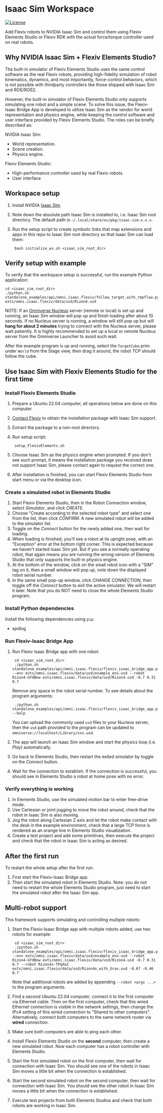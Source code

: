 # Isaac Sim Workspace

[![License](https://img.shields.io/badge/License-Apache%202.0-blue.svg)](https://www.apache.org/licenses/LICENSE-2.0.html)

Add Flexiv robots to NVIDIA Isaac Sim and control them using Flexiv Elements Studio or Flexiv RDK with the actual force/torque controller used on real robots.

## Why NVIDIA Isaac Sim + Flexiv Elements Studio?

The built-in simulator of Flexiv Elements Studio uses the same control software as the real Flexiv robots, providing high-fidelity simulation of robot kinematics, dynamics, and most importantly, force-control behaviors, which is not possible with thirdparty controllers like those shipped with Isaac Sim and ROS/ROS2.

However, the built-in simulator of Flexiv Elements Studio only supports simulating one robot and a simple scene. To solve this issue, the Flexiv-Isaac Bridge App is developed to utilize Isaac Sim as the vendor for world representation and physics engine, while keeping the control software and user interface provided by Flexiv Elements Studio. The roles can be briefly described as:

NVIDIA Isaac Sim:

- World representation.
- Scene creation.
- Physics engine.

Flexiv Elements Studio:

- High-performance controller used by real Flexiv robots.
- User interface

## Workspace setup

1. Install NVIDIA [Isaac Sim](https://docs.omniverse.nvidia.com/isaacsim/latest/installation/index.html).
2. Note down the absolute path Isaac Sim is installed to, i.e. Isaac Sim root directory. The default path is `~/.local/share/ov/pkg/isaac-sim-x.x.x`.
3. Run the setup script to create symbolic links that map extensions and apps in this repo to Isaac Sim root directory so that Isaac Sim can load them:

        bash initialize_ws.sh <isaac_sim_root_dir>

## Verify setup with example

To verify that the workspace setup is successful, run the example Python application:

    cd <isaac_sim_root_dir>
    ./python.sh standalone_examples/api/omni.isaac.flexiv/follow_target_with_rmpflow.py exts/omni.isaac.flexiv/data/usd/Rizon4.usd

NOTE: If an [Omniverse Nucleus](https://docs.omniverse.nvidia.com/nucleus/latest/index.html) server (remote or local) is set up and running, an Isaac Sim window will pop up and finish loading after about 10 seconds. If no Nucleus server is running, a window will still pop up but will **hang for about 2 minutes** trying to connect with the Nucleus server, please wait patiently. It is highly recommended to set up a local or remote Nucleus server from the Omniverse Launcher to avoid such wait.

After the example program is up and running, select the `TargetCube` prim under `World` from the Stage view, then drag it around, the robot TCP should follow the cube.

## Use Isaac Sim with Flexiv Elements Studio for the first time

### Install Flexiv Elements Studio

1. Prepare a Ubuntu 22.04 computer, all operations below are done on this computer.
2. [Contact Flexiv](https://www.flexiv.com/contact) to obtain the installation package with Isaac Sim support.
3. Extract the package to a non-root directory.
4. Run setup script:

        setup_FlexivElements.sh

5. Choose Isaac Sim as the physics engine when prompted. If you don't see such prompt, it means the installation package you received does not support Isaac Sim, please contact again to request the correct one.
6. After installation is finished, you can start Flexiv Elements Studio from start menu or via the desktop icon.

### Create a simulated robot in Elements Studio

1. Start Flexiv Elements Studio, then in the Robot Connection window, select *Simulator*, and click *CREATE*.
2. Choose "Create according to the selected robot type" and select one from the list, then click *CONFIRM*. A new simulated robot will be added to the simulator list.
3. Toggle on the *Connect* button for the newly added one, then wait for loading.
4. When loading is finished, you'll see a robot at its upright pose, with an "Exception" error at the bottom right corner. This is expected because we haven't started Isaac Sim yet. But if you see a normally operating robot, that again means you are running the wrong version of Elements Studio that only supports the built-in physics engine.
5. At the bottom of the window, click on the small robot icon with a "SIM" tag on it, then a small window will pop up, note down the displayed robot serial number.
6. In the same small pop-up window, click *CHANGE CONNECTION*, then toggle off the *Connect* button to exit the active simulator. We will restart it later. Note that you do NOT need to close the whole Elements Studio program.

### Install Python dependencies

Install the following dependencies using `pip`:

- spdlog

### Run Flexiv-Isaac Bridge App

1. Run Flexiv Isaac Bridge app with one robot:

        cd <isaac_sim_root_dir>
        ./python.sh standalone_examples/api/omni.isaac.flexiv/flexiv_isaac_bridge_app.py --env exts/omni.isaac.flexiv/data/usd/example_env.usd --robot Rizon4-GYdBow exts/omni.isaac.flexiv/data/usd/Rizon4.usd -0.7 0.31 0.7

   Remove any space in the robot serial number. To see details about the program arguments:

        ./python.sh standalone_examples/api/omni.isaac.flexiv/flexiv_isaac_bridge_app.py --help

   You can upload the commonly used `usd` files to your Nucleus server, then the `usd` path provided to the program can be updated to `omniverse://localhost/Library/xxx.usd`.

2. The app will launch an Isaac Sim window and start the physics loop (i.e. *Play*) automatically.
3. Go back to Elements Studio, then restart the exited simulator by toggle on the *Connect* button.
4. Wait for the connection to establish. If the connection is successful, you should see in Elements Studio a robot at home pose with no error.

### Verify everything is working

1. In Elements Studio, use the simulated motion bar to enter free-drive mode.
2. Use Cartesian or joint jogging to move the robot around, check that the robot in Isaac Sim is also moving.
3. Jog the robot along Cartesian Z axis and let the robot make contact with the desk in the example environment, check that a large TCP force is rendered as an orange line in Elements Studio visualization.
4. Create a test project and add some primitives, then execute the project and check that the robot in Isaac Sim is acting as desired.

## After the first run

To restart the whole setup after the first run:

1. First start the Flexiv-Isaac Bridge app.
2. Then start the simulated robot in Elements Studio. Note: you do not need to restart the whole Elements Studio program, just need to start the simulated robot after the Isaac Sim app.

## Multi-robot support

This framework supports simulating and controlling multiple robots:

1. Start the Flexiv-Isaac Bridge app with multiple robots added, use two robots for example:

        cd <isaac_sim_root_dir>
        ./python.sh standalone_examples/api/omni.isaac.flexiv/flexiv_isaac_bridge_app.py --env exts/omni.isaac.flexiv/data/usd/example_env.usd --robot Rizon4-GYdBow exts/omni.isaac.flexiv/data/usd/Rizon4.usd -0.7 0.31 0.7 --robot Rizon4s-TPqXaI exts/omni.isaac.flexiv/data/usd/Rizon4s_with_Grav.usd -0.67 -0.46 0.7

   Note that additional robots are added by appending `--robot <args ...>` to the program arguments.

2. Find a second Ubuntu 22.04 computer, connect it to the first computer via Ethernet cable. Then on the first computer, check that this wired Ethernet connection is visible in the network settings, then change the IPv4 setting of this wired connection to "Shared to other computers". Alternatively, connect both computers to the same network router via **wired** connection.
3. Make sure both computers are able to ping each other.
4. Install Flexiv Elements Studio on the **second** computer, then create a new simulated robot. Now each computer has a robot controller with Elements Studio.
5. Start the first simulated robot on the first computer, then wait for connection with Isaac Sim. You should see one of the robots in Isaac Sim moves a little bit when the connection is established.
6. Start the second simulated robot on the second computer, then wait for connection with Isaac Sim. You should see the other robot in Isaac Sim moves a little bit when the connection is established.
7. Execute test projects from both Elements Studios and check that both robots are working in Isaac Sim.
